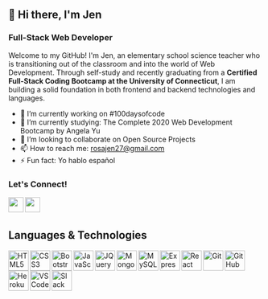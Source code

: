 

<!--
**rosajen27/rosajen27** is a ✨ _special_ ✨ repository because its `README.md` (this file) appears on your GitHub profile. -->

## 👋 Hi there, I'm Jen
### Full-Stack Web Developer

Welcome to my GitHub! I'm Jen, an elementary school science teacher who is transitioning out of the classroom and into the world of Web Development. Through self-study and recently graduating from a <b>Certified Full-Stack Coding Bootcamp at the University of Connecticut</b>, I am building a solid foundation in both frontend and backend technologies and languages. 

- 🔭 I’m currently working on #100daysofcode
- 🌱 I’m currently studying: The Complete 2020 Web Development Bootcamp by Angela Yu
- 👯 I’m looking to collaborate on Open Source Projects
- 📫 How to reach me: rosajen27@gmail.com
- ⚡ Fun fact: Yo hablo español

### Let's Connect!
<a target="_blank" href="https://www.linkedin.com/in/rosajen27/" rel="nofollow"><img align="left" height="30" src="https://camo.githubusercontent.com/96683fb94f1925109397c012fc649ae7936a7b4b/68747470733a2f2f696d672e736869656c64732e696f2f62616467652f6c696e6b6564696e2d2532333030373742352e7376673f267374796c653d666f722d7468652d6261646765266c6f676f3d6c696e6b6564696e266c6f676f436f6c6f723d7768697465" data-canonical-src="https://img.shields.io/badge/linkedin-%230077B5.svg?&amp;style=for-the-badge&amp;logo=linkedin&amp;logoColor=white" style="max-width:100%;"></a>
<a target="_blank" href="https://jennifer-rosa.herokuapp.com/" rel="nofollow"><img align="left" height="30" src="https://img.shields.io/badge/-PORTFOLIO-red?style=for-the-badge" style="max-width:100%"></a>
<br><br>

## Languages & Technologies
<img align="left" alt="HTML5" width="40px" src="https://raw.githubusercontent.com/rosajen27/rosajen27/e3c5a8e2393b90d3bc6535b9d8920177f991e293/html5.svg">
<img align="left" alt="CSS3" width="40px" src="https://raw.githubusercontent.com/rosajen27/rosajen27/e3c5a8e2393b90d3bc6535b9d8920177f991e293/css3.svg">
<img align="left" alt="Bootstrap" width="40px" src="https://raw.githubusercontent.com/rosajen27/rosajen27/e3c5a8e2393b90d3bc6535b9d8920177f991e293/bootstrap.svg">
<img align="left" alt="JavaScript" width="40px" src="https://raw.githubusercontent.com/rosajen27/rosajen27/e3c5a8e2393b90d3bc6535b9d8920177f991e293/javascript.svg">
<img align="left" alt="JQuery" width="40px" src="https://raw.githubusercontent.com/rosajen27/rosajen27/e3c5a8e2393b90d3bc6535b9d8920177f991e293/jquery.svg">
<img align="left" alt="MongoDB" width="40px" src="https://raw.githubusercontent.com/rosajen27/rosajen27/e3c5a8e2393b90d3bc6535b9d8920177f991e293/mongodb.svg">
<img align="left" alt="MySQL" width="40px" src="https://raw.githubusercontent.com/rosajen27/rosajen27/e3c5a8e2393b90d3bc6535b9d8920177f991e293/mysql.svg">
<img align="left" alt="Express+Node" width="40px" src="https://raw.githubusercontent.com/rosajen27/rosajen27/e3c5a8e2393b90d3bc6535b9d8920177f991e293/node-dot-js.svg">
<img align="left" alt="React" width="40px" src="https://raw.githubusercontent.com/rosajen27/rosajen27/e3c5a8e2393b90d3bc6535b9d8920177f991e293/react.svg">
<img align="left" alt="Git" width="40px" src="https://raw.githubusercontent.com/rosajen27/rosajen27/e3c5a8e2393b90d3bc6535b9d8920177f991e293/git.svg">
<img align="left" alt="GitHub" width="40px" src="https://raw.githubusercontent.com/rosajen27/rosajen27/e3c5a8e2393b90d3bc6535b9d8920177f991e293/github.svg">
<img align="left" alt="Heroku" width="40px" src="https://raw.githubusercontent.com/rosajen27/rosajen27/e3c5a8e2393b90d3bc6535b9d8920177f991e293/heroku.svg">
<img align="left" alt="VSCode" width="40px" src="https://raw.githubusercontent.com/rosajen27/rosajen27/e3c5a8e2393b90d3bc6535b9d8920177f991e293/visualstudiocode.svg">
<img align="left" alt="Slack" width="40px" src="https://raw.githubusercontent.com/rosajen27/rosajen27/e3c5a8e2393b90d3bc6535b9d8920177f991e293/slack.svg">
